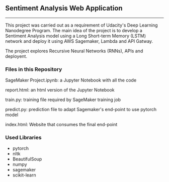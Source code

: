 ## Sentiment Analysis Web Application
---
This project was carried out as a requirement of Udacity's Deep Learning Nanodegree Program. The main idea of the project is to develop a Sentiment Analysis model using a Long Short-term Memory (LSTM) network and deploy it using AWS Sagemaker, Lambda and API Gatway.

The project explores Recursive Neural Networks (RNNs), APIs and deployent.

### Files in this Repository

SageMaker Project.ipynb: a Jupyter Notebook with all the code

report.html: an html version of the Jupyter Notebook

train.py: training file required by SageMaker training job

predict.py: prediction file to adapt Sagemaker's end-point to use pytorch model

index.html: Website that consumes the final end-point

### Used Libraries

- pytorch
- nltk
- BeautifulSoup
- numpy
- sagemaker
- scikit-learn